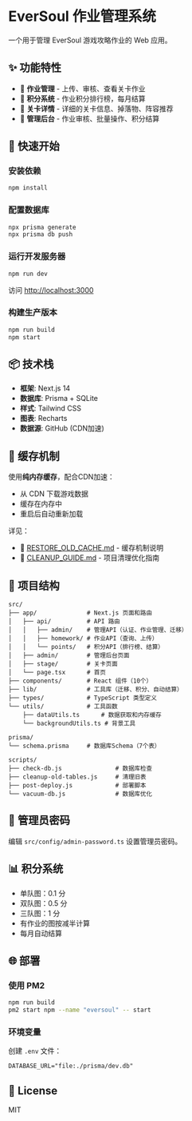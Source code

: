 # EverSoul 作业管理系统

一个用于管理 EverSoul 游戏攻略作业的 Web 应用。

## ✨ 功能特性

- 📝 **作业管理** - 上传、审核、查看关卡作业
- 💎 **积分系统** - 作业积分排行榜，每月结算
- 🎯 **关卡详情** - 详细的关卡信息、掉落物、阵容推荐
- 🔐 **管理后台** - 作业审核、批量操作、积分结算

## 🚀 快速开始

### 安装依赖

```bash
npm install
```

### 配置数据库

```bash
npx prisma generate
npx prisma db push
```

### 运行开发服务器

```bash
npm run dev
```

访问 [http://localhost:3000](http://localhost:3000)

### 构建生产版本

```bash
npm run build
npm start
```

## 📦 技术栈

- **框架**: Next.js 14
- **数据库**: Prisma + SQLite
- **样式**: Tailwind CSS
- **图表**: Recharts
- **数据源**: GitHub (CDN加速)

## 🎯 缓存机制

使用**纯内存缓存**，配合CDN加速：
- 从 CDN 下载游戏数据
- 缓存在内存中
- 重启后自动重新加载

详见：
- 📄 [RESTORE_OLD_CACHE.md](./RESTORE_OLD_CACHE.md) - 缓存机制说明
- 📄 [CLEANUP_GUIDE.md](./CLEANUP_GUIDE.md) - 项目清理优化指南

## 📁 项目结构

```
src/
├── app/              # Next.js 页面和路由
│   ├── api/          # API 路由
│   │   ├── admin/    # 管理API（认证、作业管理、迁移）
│   │   ├── homework/ # 作业API（查询、上传）
│   │   └── points/   # 积分API（排行榜、结算）
│   ├── admin/        # 管理后台页面
│   ├── stage/        # 关卡页面
│   └── page.tsx      # 首页
├── components/       # React 组件（10个）
├── lib/              # 工具库（迁移、积分、自动结算）
├── types/            # TypeScript 类型定义
└── utils/            # 工具函数
    ├── dataUtils.ts      # 数据获取和内存缓存
    └── backgroundUtils.ts # 背景工具

prisma/
└── schema.prisma     # 数据库Schema（7个表）

scripts/
├── check-db.js               # 数据库检查
├── cleanup-old-tables.js     # 清理旧表
├── post-deploy.js            # 部署脚本
└── vacuum-db.js              # 数据库优化
```

## 🔧 管理员密码

编辑 `src/config/admin-password.ts` 设置管理员密码。

## 📊 积分系统

- 单队图：0.1 分
- 双队图：0.5 分
- 三队图：1 分
- 有作业的图按减半计算
- 每月自动结算

## 🌐 部署

### 使用 PM2

```bash
npm run build
pm2 start npm --name "eversoul" -- start
```

### 环境变量

创建 `.env` 文件：
```env
DATABASE_URL="file:./prisma/dev.db"
```

## 📝 License

MIT
